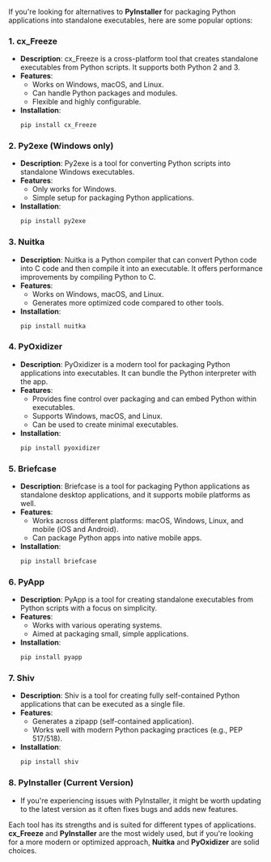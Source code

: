 If you're looking for alternatives to **PyInstaller** for packaging Python applications into standalone executables, here are some popular options:

### 1. **cx_Freeze**
   - **Description**: cx_Freeze is a cross-platform tool that creates standalone executables from Python scripts. It supports both Python 2 and 3.
   - **Features**:
     - Works on Windows, macOS, and Linux.
     - Can handle Python packages and modules.
     - Flexible and highly configurable.
   - **Installation**:
     ```bash
     pip install cx_Freeze
     ```

### 2. **Py2exe** (Windows only)
   - **Description**: Py2exe is a tool for converting Python scripts into standalone Windows executables.
   - **Features**:
     - Only works for Windows.
     - Simple setup for packaging Python applications.
   - **Installation**:
     ```bash
     pip install py2exe
     ```

### 3. **Nuitka**
   - **Description**: Nuitka is a Python compiler that can convert Python code into C code and then compile it into an executable. It offers performance improvements by compiling Python to C.
   - **Features**:
     - Works on Windows, macOS, and Linux.
     - Generates more optimized code compared to other tools.
   - **Installation**:
     ```bash
     pip install nuitka
     ```

### 4. **PyOxidizer**
   - **Description**: PyOxidizer is a modern tool for packaging Python applications into executables. It can bundle the Python interpreter with the app.
   - **Features**:
     - Provides fine control over packaging and can embed Python within executables.
     - Supports Windows, macOS, and Linux.
     - Can be used to create minimal executables.
   - **Installation**:
     ```bash
     pip install pyoxidizer
     ```

### 5. **Briefcase**
   - **Description**: Briefcase is a tool for packaging Python applications as standalone desktop applications, and it supports mobile platforms as well.
   - **Features**:
     - Works across different platforms: macOS, Windows, Linux, and mobile (iOS and Android).
     - Can package Python apps into native mobile apps.
   - **Installation**:
     ```bash
     pip install briefcase
     ```

### 6. **PyApp**
   - **Description**: PyApp is a tool for creating standalone executables from Python scripts with a focus on simplicity.
   - **Features**:
     - Works with various operating systems.
     - Aimed at packaging small, simple applications.
   - **Installation**:
     ```bash
     pip install pyapp
     ```

### 7. **Shiv**
   - **Description**: Shiv is a tool for creating fully self-contained Python applications that can be executed as a single file.
   - **Features**:
     - Generates a zipapp (self-contained application).
     - Works well with modern Python packaging practices (e.g., PEP 517/518).
   - **Installation**:
     ```bash
     pip install shiv
     ```

### 8. **PyInstaller (Current Version)**
   - If you're experiencing issues with PyInstaller, it might be worth updating to the latest version as it often fixes bugs and adds new features.

Each tool has its strengths and is suited for different types of applications. **cx_Freeze** and **PyInstaller** are the most widely used, but if you're looking for a more modern or optimized approach, **Nuitka** and **PyOxidizer** are solid choices.